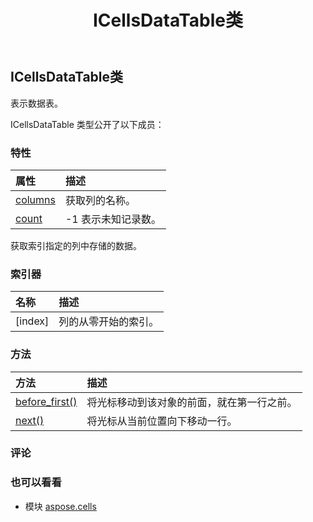 ﻿---
title: ICellsDataTable类
second_title: Aspose.Cells for Python via .NET API 参考文献
description:
type: docs
weight: 810
url: /zh/python-net/aspose.cells/icellsdatatable/
is_root: false
---
## ICellsDataTable类
表示数据表。



ICellsDataTable 类型公开了以下成员：

### 特性
|属性|描述|
| :- | :- |
| [columns](/cells/zh/python-net/aspose.cells/icellsdatatable/columns) |获取列的名称。|
| [count](/cells/zh/python-net/aspose.cells/icellsdatatable/count) | -1 表示未知记录数。|



获取索引指定的列中存储的数据。
### 索引器
|名称|描述|
| :- | :- |
| [index] |列的从零开始的索引。|


### 方法
|方法|描述|
| :- | :- |
| [before_first()](/cells/zh/python-net/aspose.cells/icellsdatatable/before_first/#) |将光标移动到该对象的前面，就在第一行之前。|
| [next()](/cells/zh/python-net/aspose.cells/icellsdatatable/next/#) |将光标从当前位置向下移动一行。|



### 评论



### 也可以看看
* 模块 [aspose.cells](..)
